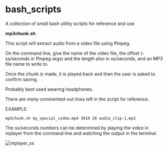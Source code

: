 # bash_scripts
A collection of small bash utility scripts for reference and use

**mp3chunk.sh**

This script will extract audio from a video file using ffmpeg.

On the command line, give the name of the video file, the offset (-ss/seconds in ffmpeg args) and the length also in ss/seconds, and an MP3 file name to write to.

Once the chunk is made, it is played back and then the user is asked to confirm saving.

Probably best used wearing headphones.

There are *many* commented-out lines left in the script for reference.

EXAMPLE:

  `mp3chunk.sh my_special_video.mp4 3010 20 audio_clip-1.mp3`

The ss/seconds numbers can be determined by playing the video in mplayer from the command line and watching the output in the terminal.

![mplayer_ss](https://user-images.githubusercontent.com/7717715/131263653-95411200-1d5d-4668-905b-536bd1221830.png)

